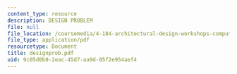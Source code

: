 ```yaml
---
content_type: resource
description: DESIGN PROBLEM
file: null
file_location: /coursemedia/4-184-architectural-design-workshops-computational-design-for-housing-spring-2002/9c05d0b02eac45d7aa9d05f2e954aef4_designprob.pdf
file_type: application/pdf
resourcetype: Document
title: designprob.pdf
uid: 9c05d0b0-2eac-45d7-aa9d-05f2e954aef4
---
```

